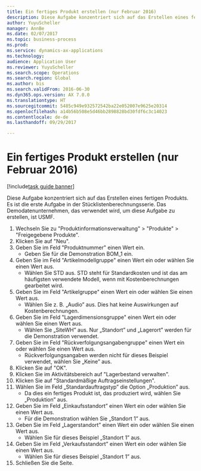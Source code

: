 ```yaml
--- 
title: Ein fertiges Produkt erstellen (nur Februar 2016)
description: Diese Aufgabe konzentriert sich auf das Erstellen eines fertigen Produkts.
author: YuyuScheller
manager: AnnBe
ms.date: 02/07/2017
ms.topic: business-process
ms.prod: 
ms.service: dynamics-ax-applications
ms.technology: 
audience: Application User
ms.reviewer: YuyuScheller
ms.search.scope: Operations
ms.search.region: Global
ms.author: bis
ms.search.validFrom: 2016-06-30
ms.dyn365.ops.version: AX 7.0.0
ms.translationtype: HT
ms.sourcegitcommit: 5485c949e932572542ba22e052007e9625e20314
ms.openlocfilehash: a14b56b508e5d46bb2898828bd30fdf6c3c14023
ms.contentlocale: de-de
ms.lasthandoff: 09/29/2017

---
```

# <a name="create-a-finished-product-february-2016-only"></a>Ein fertiges Produkt erstellen (nur Februar 2016)

[!include[task guide banner](../../includes/task-guide-banner.md)]

Diese Aufgabe konzentriert sich auf das Erstellen eines fertigen Produkts. Es ist die erste Aufgabe in der Stücklistenberechnungsserie. Das Demodatenunternehmen, das verwendet wird, um diese Aufgabe zu erstellen, ist USMF.

1. Wechseln Sie zu "Produktinformationsverwaltung" > "Produkte" > "Freigegebene Produkte".
2. Klicken Sie auf "Neu".
3. Geben Sie im Feld "Produktnummer" einen Wert ein.
    * Geben Sie für die Demonstration BOM_1 ein.  
4. Geben Sie im Feld "Artikelmodellgruppe" einen Wert ein oder wählen Sie einen Wert aus.
    * Wählen Sie STD aus. STD steht für Standardkosten und ist das am häufigsten verwendete Modell, wenn mit Kostenberechnungen gearbeitet wird.  
5. Geben Sie im Feld "Artikelgruppe" einen Wert ein oder wählen Sie einen Wert aus.
    * Wählen Sie z. B. „Audio” aus. Dies hat keine Auswirkungen auf Kostenberechnungen.  
6. Geben Sie im Feld "Lagerdimensionsgruppe" einen Wert ein oder wählen Sie einen Wert aus.
    * Wählen Sie „SiteWH” aus. Nur „Standort” und „Lagerort” werden für die Demonstration verwendet.  
7. Geben Sie im Feld "Rückverfolgungsangabengruppe" einen Wert ein oder wählen Sie einen Wert aus.
    * Rückverfolgungsangaben werden nicht für dieses Beispiel verwendet, wählen Sie „Keine” aus.  
8. Klicken Sie auf "OK".
9. Klicken Sie im Aktivitätsbereich auf "Lagerbestand verwalten".
10. Klicken Sie auf "Standardmäßige Auftragseinstellungen".
11. Wählen Sie im Feld „Standardauftragstyp” die Option „Produktion” aus.
    * Da dies ein fertiges Produkt ist, das produziert wird, wählen Sie „Produktion” aus.  
12. Geben Sie im Feld „Einkaufsstandort” einen Wert ein oder wählen Sie einen Wert aus.
    * Für die Demonstration wählen Sie „Standort 1” aus.  
13. Geben Sie im Feld „Lagerstandort” einen Wert ein oder wählen Sie einen Wert aus.
    * Wählen Sie für dieses Beispiel „Standort 1” aus.  
14. Geben Sie im Feld „Verkaufsstandort” einen Wert ein oder wählen Sie einen Wert aus.
    * Wählen Sie für dieses Beispiel „Standort 1” aus.  
15. Schließen Sie die Seite.


